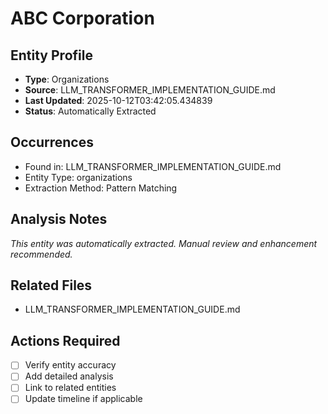 # ABC Corporation

## Entity Profile
- **Type**: Organizations
- **Source**: LLM_TRANSFORMER_IMPLEMENTATION_GUIDE.md
- **Last Updated**: 2025-10-12T03:42:05.434839
- **Status**: Automatically Extracted

## Occurrences
- Found in: LLM_TRANSFORMER_IMPLEMENTATION_GUIDE.md
- Entity Type: organizations
- Extraction Method: Pattern Matching

## Analysis Notes
*This entity was automatically extracted. Manual review and enhancement recommended.*

## Related Files
- LLM_TRANSFORMER_IMPLEMENTATION_GUIDE.md

## Actions Required
- [ ] Verify entity accuracy
- [ ] Add detailed analysis
- [ ] Link to related entities
- [ ] Update timeline if applicable
